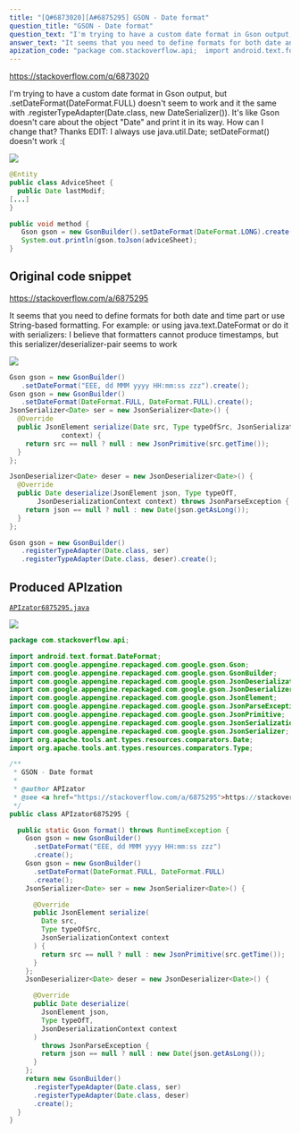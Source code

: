 ```yaml
---
title: "[Q#6873020][A#6875295] GSON - Date format"
question_title: "GSON - Date format"
question_text: "I'm trying to have a custom date format in Gson output, but .setDateFormat(DateFormat.FULL) doesn't seem to work and it the same with .registerTypeAdapter(Date.class, new DateSerializer()). It's like Gson doesn't care about the object \"Date\" and print it in its way. How can I change that? Thanks EDIT: I always use java.util.Date; setDateFormat() doesn't work :("
answer_text: "It seems that you need to define formats for both date and time part or use String-based formatting. For example: or using java.text.DateFormat or do it with serializers: I believe that formatters cannot produce timestamps, but this serializer/deserializer-pair seems to work"
apization_code: "package com.stackoverflow.api;  import android.text.format.DateFormat; import com.google.appengine.repackaged.com.google.gson.Gson; import com.google.appengine.repackaged.com.google.gson.GsonBuilder; import com.google.appengine.repackaged.com.google.gson.JsonDeserializationContext; import com.google.appengine.repackaged.com.google.gson.JsonDeserializer; import com.google.appengine.repackaged.com.google.gson.JsonElement; import com.google.appengine.repackaged.com.google.gson.JsonParseException; import com.google.appengine.repackaged.com.google.gson.JsonPrimitive; import com.google.appengine.repackaged.com.google.gson.JsonSerializationContext; import com.google.appengine.repackaged.com.google.gson.JsonSerializer; import org.apache.tools.ant.types.resources.comparators.Date; import org.apache.tools.ant.types.resources.comparators.Type;  /**  * GSON - Date format  *  * @author APIzator  * @see <a href=\"https://stackoverflow.com/a/6875295\">https://stackoverflow.com/a/6875295</a>  */ public class APIzator6875295 {    public static Gson format() throws RuntimeException {     Gson gson = new GsonBuilder()       .setDateFormat(\"EEE, dd MMM yyyy HH:mm:ss zzz\")       .create();     Gson gson = new GsonBuilder()       .setDateFormat(DateFormat.FULL, DateFormat.FULL)       .create();     JsonSerializer<Date> ser = new JsonSerializer<Date>() {        @Override       public JsonElement serialize(         Date src,         Type typeOfSrc,         JsonSerializationContext context       ) {         return src == null ? null : new JsonPrimitive(src.getTime());       }     };     JsonDeserializer<Date> deser = new JsonDeserializer<Date>() {        @Override       public Date deserialize(         JsonElement json,         Type typeOfT,         JsonDeserializationContext context       )         throws JsonParseException {         return json == null ? null : new Date(json.getAsLong());       }     };     return new GsonBuilder()       .registerTypeAdapter(Date.class, ser)       .registerTypeAdapter(Date.class, deser)       .create();   } }"
---
```


https://stackoverflow.com/q/6873020

I&#x27;m trying to have a custom date format in Gson output, but .setDateFormat(DateFormat.FULL) doesn&#x27;t seem to work and it the same with .registerTypeAdapter(Date.class, new DateSerializer()).
It&#x27;s like Gson doesn&#x27;t care about the object &quot;Date&quot; and print it in its way.
How can I change that?
Thanks
EDIT:
I always use java.util.Date; setDateFormat() doesn&#x27;t work :(


<div class="code-logo"><img src="/stackoverflow.png" /></div>

```java
@Entity
public class AdviceSheet {
  public Date lastModif;
[...]
}

public void method {
   Gson gson = new GsonBuilder().setDateFormat(DateFormat.LONG).create();
   System.out.println(gson.toJson(adviceSheet);
}
```


## Original code snippet

https://stackoverflow.com/a/6875295

It seems that you need to define formats for both date and time part or use String-based formatting. For example:
or using java.text.DateFormat
or do it with serializers:
I believe that formatters cannot produce timestamps, but this serializer/deserializer-pair seems to work

<div class="code-logo"><img src="/stackoverflow.png" /></div>

```java
Gson gson = new GsonBuilder()
   .setDateFormat("EEE, dd MMM yyyy HH:mm:ss zzz").create();
Gson gson = new GsonBuilder()
   .setDateFormat(DateFormat.FULL, DateFormat.FULL).create();
JsonSerializer<Date> ser = new JsonSerializer<Date>() {
  @Override
  public JsonElement serialize(Date src, Type typeOfSrc, JsonSerializationContext 
             context) {
    return src == null ? null : new JsonPrimitive(src.getTime());
  }
};

JsonDeserializer<Date> deser = new JsonDeserializer<Date>() {
  @Override
  public Date deserialize(JsonElement json, Type typeOfT,
       JsonDeserializationContext context) throws JsonParseException {
    return json == null ? null : new Date(json.getAsLong());
  }
};

Gson gson = new GsonBuilder()
   .registerTypeAdapter(Date.class, ser)
   .registerTypeAdapter(Date.class, deser).create();
```

## Produced APIzation

[`APIzator6875295.java`](https://github.com/pasqualesalza/apization-temp-data/raw/master/search/APIzator6875295.java)

<div class="code-logo"><img src="/apizator.png" /></div>

```java
package com.stackoverflow.api;

import android.text.format.DateFormat;
import com.google.appengine.repackaged.com.google.gson.Gson;
import com.google.appengine.repackaged.com.google.gson.GsonBuilder;
import com.google.appengine.repackaged.com.google.gson.JsonDeserializationContext;
import com.google.appengine.repackaged.com.google.gson.JsonDeserializer;
import com.google.appengine.repackaged.com.google.gson.JsonElement;
import com.google.appengine.repackaged.com.google.gson.JsonParseException;
import com.google.appengine.repackaged.com.google.gson.JsonPrimitive;
import com.google.appengine.repackaged.com.google.gson.JsonSerializationContext;
import com.google.appengine.repackaged.com.google.gson.JsonSerializer;
import org.apache.tools.ant.types.resources.comparators.Date;
import org.apache.tools.ant.types.resources.comparators.Type;

/**
 * GSON - Date format
 *
 * @author APIzator
 * @see <a href="https://stackoverflow.com/a/6875295">https://stackoverflow.com/a/6875295</a>
 */
public class APIzator6875295 {

  public static Gson format() throws RuntimeException {
    Gson gson = new GsonBuilder()
      .setDateFormat("EEE, dd MMM yyyy HH:mm:ss zzz")
      .create();
    Gson gson = new GsonBuilder()
      .setDateFormat(DateFormat.FULL, DateFormat.FULL)
      .create();
    JsonSerializer<Date> ser = new JsonSerializer<Date>() {

      @Override
      public JsonElement serialize(
        Date src,
        Type typeOfSrc,
        JsonSerializationContext context
      ) {
        return src == null ? null : new JsonPrimitive(src.getTime());
      }
    };
    JsonDeserializer<Date> deser = new JsonDeserializer<Date>() {

      @Override
      public Date deserialize(
        JsonElement json,
        Type typeOfT,
        JsonDeserializationContext context
      )
        throws JsonParseException {
        return json == null ? null : new Date(json.getAsLong());
      }
    };
    return new GsonBuilder()
      .registerTypeAdapter(Date.class, ser)
      .registerTypeAdapter(Date.class, deser)
      .create();
  }
}

```